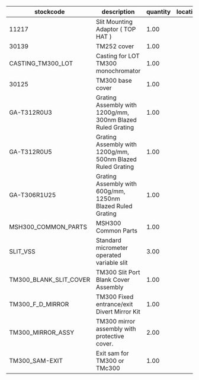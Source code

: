 |stockcode|description|quantity|location|
|---------|-----------|--------|--------|
|11217|Slit Mounting Adaptor ( TOP HAT )|1.00||
|30139|TM252 cover|1.00||
|CASTING_TM300_LOT|Casting for LOT TM300 monochromator|1.00||
|30125|TM300 base cover|1.00||
|GA-T312R0U3|Grating Assembly with 1200g/mm, 300nm Blazed Ruled Grating|1.00||
|GA-T312R0U5|Grating Assembly with 1200g/mm, 500nm Blazed Ruled Grating|1.00||
|GA-T306R1U25|Grating Assembly with 600g/mm, 1250nm Blazed Ruled Grating|1.00||
|MSH300_COMMON_PARTS|MSH300 Common Parts|1.00||
|SLIT_VSS|Standard micrometer operated variable slit|3.00||
|TM300_BLANK_SLIT_COVER|TM300 Slit Port Blank Cover Assembly|1.00||
|TM300_F_D_MIRROR|TM300 Fixed entrance/exit Divert Mirror Kit|1.00||
|TM300_MIRROR_ASSY|TM300 mirror assembly with protective cover.|2.00||
|TM300_SAM-EXIT|Exit sam for TM300 or TMc300|1.00||
